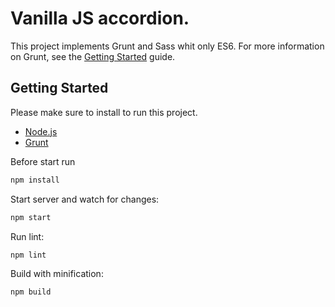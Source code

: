 # Vanilla JS accordion.

This project implements Grunt and Sass whit only ES6.
For more information on Grunt, see the [Getting Started](http://gruntjs.com/getting-started) guide.

## Getting Started

Please make sure to install to run this project.
- [Node.js](https://nodejs.org/en/)
- [Grunt](http://gruntjs.com/)

Before start run
```bash
npm install
```

Start server and watch for changes:
```bash
npm start
```

Run lint:
```bash
npm lint
```

Build with minification:
```bash
npm build
```
